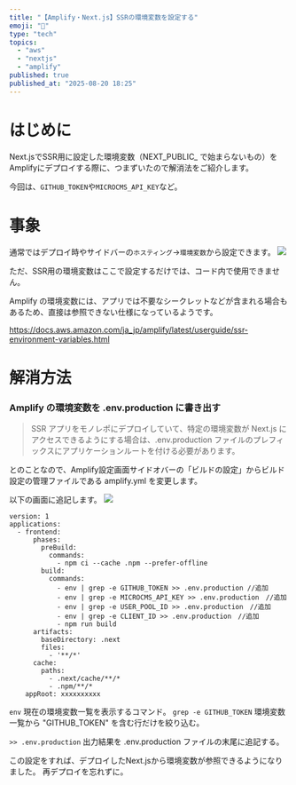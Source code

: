 ```yaml
---
title: "【Amplify・Next.js】SSRの環境変数を設定する"
emoji: "💬"
type: "tech"
topics:
  - "aws"
  - "nextjs"
  - "amplify"
published: true
published_at: "2025-08-20 18:25"
---
```

# はじめに
Next.jsでSSR用に設定した環境変数（NEXT_PUBLIC_ で始まらないもの）をAmplifyにデプロイする際に、つまずいたので解消法をご紹介します。

今回は、`GITHUB_TOKEN`や`MICROCMS_API_KEY`など。

# 事象
通常ではデプロイ時やサイドバーの`ホスティング`→`環境変数`から設定できます。
![](https://storage.googleapis.com/zenn-user-upload/8b1c93cad1de-20250820.png)

ただ、SSR用の環境変数はここで設定するだけでは、コード内で使用できません。

Amplify の環境変数には、アプリでは不要なシークレットなどが含まれる場合もあるため、直接は参照できない仕様になっているようです。

https://docs.aws.amazon.com/ja_jp/amplify/latest/userguide/ssr-environment-variables.html

# 解消方法
### Amplify の環境変数を .env.production に書き出す
>SSR アプリをモノレポにデプロイしていて、特定の環境変数が Next.js にアクセスできるようにする場合は、.env.production ファイルのプレフィックスにアプリケーションルートを付ける必要があります。

とのことなので、Amplify設定画面サイドオバーの「ビルドの設定」からビルド設定の管理ファイルである amplify.yml を変更します。

以下の画面に追記します。
![](https://storage.googleapis.com/zenn-user-upload/234186e50ee4-20250820.png)

```
version: 1
applications:
  - frontend:
      phases:
        preBuild:
          commands:
            - npm ci --cache .npm --prefer-offline
        build:
          commands:
            - env | grep -e GITHUB_TOKEN >> .env.production //追加
            - env | grep -e MICROCMS_API_KEY >> .env.production　//追加
            - env | grep -e USER_POOL_ID >> .env.production　//追加
            - env | grep -e CLIENT_ID >> .env.production　//追加
            - npm run build
      artifacts:
        baseDirectory: .next
        files:
          - '**/*'
      cache:
        paths:
          - .next/cache/**/*
          - .npm/**/*
    appRoot: xxxxxxxxxx

```

`env`
現在の環境変数一覧を表示するコマンド。
`grep -e GITHUB_TOKEN`
環境変数一覧から "GITHUB_TOKEN" を含む行だけを絞り込む。

`>> .env.production`
出力結果を .env.production ファイルの末尾に追記する。


この設定をすれば、デプロイしたNext.jsから環境変数が参照できるようになりました。
再デプロイを忘れずに。
